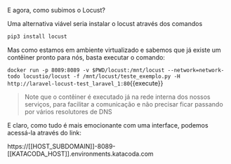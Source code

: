 E agora, como subimos o Locust?

Uma alternativa viável seria instalar o locust através dos comandos
```bash
pip3 install locust
```

Mas como estamos em ambiente virtualizado e sabemos que já existe um contêiner pronto para nós, basta executar o comando:


`docker run -p 8089:8089 -v $PWD/locust:/mnt/locust --network=network-todo locustio/locust -f /mnt/locust/teste_exemplo.py -H http://laravel-locust-test_laravel_1:80`{{execute}}

> Note que o contêiner é executado já na rede interna dos nossos serviços, para facilitar a comunicação e não precisar ficar passando por vários resolutores de DNS


E claro, como tudo é mais emocionante com uma interface, podemos acessá-la através do link:

https://[[HOST_SUBDOMAIN]]-8089-[[KATACODA_HOST]].environments.katacoda.com

